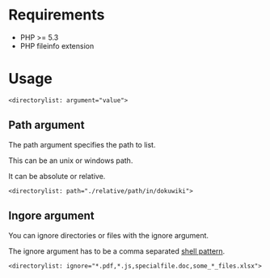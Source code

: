 # Requirements

  * PHP >= 5.3
  * PHP fileinfo extension

# Usage

````
<directorylist: argument="value">
````

## Path argument

The path argument specifies the path to list.

This can be an unix or windows path.

It can be absolute or relative.

````
<directorylist: path="./relative/path/in/dokuwiki">
````

## Ingore argument

You can ignore directories or files with the ignore argument.

The ignore argument has to be a comma separated [shell pattern](http://www.php.net/manual/en/function.fnmatch.php).

````
<directorylist: ignore="*.pdf,*.js,specialfile.doc,some_*_files.xlsx">
````